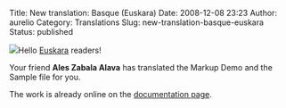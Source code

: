Title: New translation: Basque (Euskara)
Date: 2008-12-08 23:23
Author: aurelio
Category: Translations
Slug: new-translation-basque-euskara
Status: published

![](http://txt2tags.org/team/img/shagi.jpg)Hello
[Euskara](http://en.wikipedia.org/wiki/Basque_language) readers!

Your friend **Ales Zabala Alava** has translated the Markup Demo and the
Sample file for you.

The work is already online on the [documentation
page](http://txt2tags.org/docs.html).
